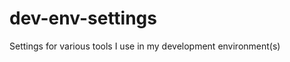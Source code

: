 dev-env-settings
================

Settings for various tools I use in my development environment(s)
